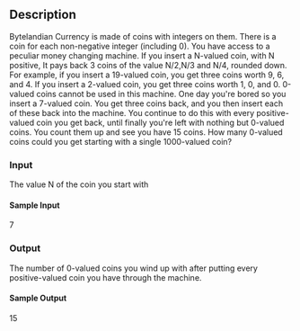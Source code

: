 ## Description
Bytelandian Currency is made of coins with integers on them. There is a coin for each non-negative integer (including 0). You have access to a peculiar money changing machine. If you insert a N-valued coin, with N positive, It pays back 3 coins of the value N/2,N/3 and N/4, rounded down. For example, if you insert a 19-valued coin, you get three coins worth 9, 6, and 4. If you insert a 2-valued coin, you get three coins worth 1, 0, and 0. 0-valued coins cannot be used in this machine.
One day you're bored so you insert a 7-valued coin. You get three coins back, and you then insert each of these back into the machine. You continue to do this with every positive-valued coin you get back, until finally you're left with nothing but 0-valued coins. You count them up and see you have 15 coins.
How many 0-valued coins could you get starting with a single 1000-valued coin?

### Input
The value N of the coin you start with

#### Sample Input
7

### Output
The number of 0-valued coins you wind up with after putting every positive-valued coin you have through the machine.

#### Sample Output
15